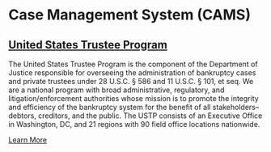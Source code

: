 # Case Management System (CAMS)

## [United States Trustee Program](https://www.justice.gov/ust)

The United States Trustee Program is the component of the Department of Justice responsible for
overseeing the administration of bankruptcy cases and private trustees under 28 U.S.C. § 586 and 11
U.S.C. § 101, et seq. We are a national program with broad administrative, regulatory, and
litigation/enforcement authorities whose mission is to promote the integrity and efficiency of the
bankruptcy system for the benefit of all stakeholders–debtors, creditors, and the public. The USTP
consists of an Executive Office in Washington, DC, and 21 regions with 90 field office locations
nationwide.

[Learn More](https://www.justice.gov/ust/about-program)
